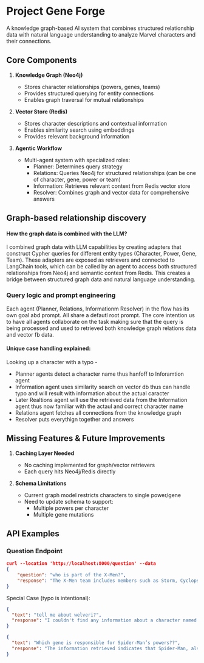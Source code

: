 # Project Gene Forge

A knowledge graph-based AI system that combines structured relationship data with natural language understanding to analyze Marvel characters and their connections.

## Core Components

1. **Knowledge Graph (Neo4j)**

   - Stores character relationships (powers, genes, teams)
   - Provides structured querying for entity connections
   - Enables graph traversal for mutual relationships

2. **Vector Store (Redis)**

   - Stores character descriptions and contextual information
   - Enables similarity search using embeddings
   - Provides relevant background information

3. **Agentic Workflow**
   - Multi-agent system with specialized roles:
     - Planner: Determines query strategy
     - Relations: Queries Neo4j for structured relationships (can be one of character, gene, power or team)
     - Information: Retrieves relevant context from Redis vector store
     - Resolver: Combines graph and vector data for comprehensive answers

## Graph-based relationship discovery

#### How the graph data is combined with the LLM?

I combined graph data with LLM capabilities by creating adapters that construct Cypher queries for different entity types (Character, Power, Gene, Team). These adapters are exposed as retrievers and connected to LangChain tools, which can be called by an agent to access both structured relationships from Neo4j and semantic context from Redis. This creates a bridge between structured graph data and natural language understanding.

### Query logic and prompt engineering
Each agent (Planner, Relations, Informationm Resolver) in the flow has its own goal abd prompt. All share a defautl root prompt.
The core intention us to have all agents collaborate on the task making sure that the query is being processed and used to retrieved both knowledge graph relations data and vector fb data.

#### Unique case handling explained:
Looking up a character with a typo - 
* Planner agents detect a character name thus hanfoff to Inforamtion agent
* Information agent uses similarity search on vector db thus can handle typo and will result with information about the actual caracter
* Later Realtions agent will use the retrieved data from the Information agent thus now familiar with the actaul and correct character name
* Relations agent fetches all connections from the knowledge graph
* Resolver puts everythign together and answers

## Missing Features & Future Improvements

1. **Caching Layer Needed**

   - No caching implemented for graph/vector retrievers
   - Each query hits Neo4j/Redis directly

2. **Schema Limitations**
   - Current graph model restricts characters to single power/gene
   - Need to update schema to support:
     - Multiple powers per character
     - Multiple gene mutations

## API Examples

### Question Endpoint

```json
curl --location 'http://localhost:8000/question' --data
{
	"question": "who is part of the X-Men?",
	"response": "The X-Men team includes members such as Storm, Cyclops, and Wolverine. They possess powers like weather control, optic blast, and regeneration, respectively. The team is associated with the mutant X-gene, which grants them their unique abilities."
}
```

Special Case (typo is intentional):

```json
{
  "text": "tell me about welveri?",
  "response": "I couldn't find any information about a character named \"Welveri.\" However, I did find information about \"Wolverine,\" also known as Logan. If you meant Wolverine, here is some information:\n\n- Wolverine is one of the most complex figures in the Marvel Universe, known for his mysterious and shadowy past.\n- He has endured countless conflicts, including world wars and clandestine missions as part of covert operations like Weapon X.\n- His skeleton is famously bonded with adamantium, one of the strongest metals in existence, making him nearly indestructible.\n- Known for his gruff demeanor, fierce loyalty, and a strong sense of justice, Wolverine often struggles internally with his violent tendencies and memories of a traumatic past.\n- He has traveled globally, mastering various martial arts and combat techniques, and maintains a deep connection to Japanese culture.\n- Despite his rough exterior, Wolverine frequently displays compassion and empathy, especially toward young mutants and teammates he mentors.\n- His gritty nature and rebellious attitude often put him at odds with authority, yet those close to him know him as honorable and courageous, willing to sacrifice everything for those he cares about.\n\nIf you were referring to a different character, please provide more details or check the spelling."
}
```

```json
{
  "text": "Which gene is responsible for Spider-Man’s powers??",
  "response": "The information retrieved indicates that Spider-Man, also known as Peter Parker, has powers such as \"spider-sense and wall-crawling,\" which are related to a \"spider-toxin mutation.\" This mutation is likely responsible for his powers. Additionally, Spider-Man is associated with the Avengers team, sharing connections with characters like Doctor Strange, Black Panther, Hulk, Captain America, and Iron Man."
}
```
